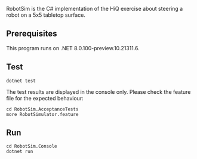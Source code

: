 RobotSim is the C# implementation of the HiQ exercise about steering a robot on a 5x5 tabletop surface.

## Prerequisites
This program runs on .NET 8.0.100-preview.10.21311.6.

## Test
```
dotnet test
```
The test results are displayed in the console only. 
Please check the feature file for the expected behaviour:
```
cd RobotSim.AcceptanceTests
more RobotSimulator.feature
```

## Run
```
cd RobotSim.Console
dotnet run
```

